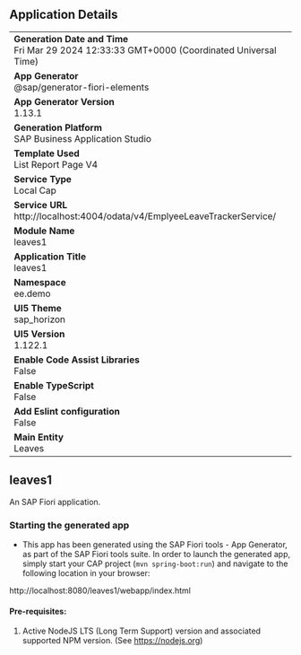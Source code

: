 ## Application Details
|               |
| ------------- |
|**Generation Date and Time**<br>Fri Mar 29 2024 12:33:33 GMT+0000 (Coordinated Universal Time)|
|**App Generator**<br>@sap/generator-fiori-elements|
|**App Generator Version**<br>1.13.1|
|**Generation Platform**<br>SAP Business Application Studio|
|**Template Used**<br>List Report Page V4|
|**Service Type**<br>Local Cap|
|**Service URL**<br>http://localhost:4004/odata/v4/EmplyeeLeaveTrackerService/
|**Module Name**<br>leaves1|
|**Application Title**<br>leaves1|
|**Namespace**<br>ee.demo|
|**UI5 Theme**<br>sap_horizon|
|**UI5 Version**<br>1.122.1|
|**Enable Code Assist Libraries**<br>False|
|**Enable TypeScript**<br>False|
|**Add Eslint configuration**<br>False|
|**Main Entity**<br>Leaves|

## leaves1

An SAP Fiori application.

### Starting the generated app

-   This app has been generated using the SAP Fiori tools - App Generator, as part of the SAP Fiori tools suite.  In order to launch the generated app, simply start your CAP project (```mvn spring-boot:run```) and navigate to the following location in your browser:

http://localhost:8080/leaves1/webapp/index.html

#### Pre-requisites:

1. Active NodeJS LTS (Long Term Support) version and associated supported NPM version.  (See https://nodejs.org)


